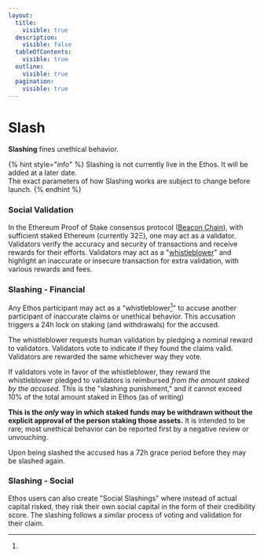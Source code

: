 ```yaml
---
layout:
  title:
    visible: true
  description:
    visible: false
  tableOfContents:
    visible: true
  outline:
    visible: true
  pagination:
    visible: true
---
```


# Slash

**Slashing** fines unethical behavior.

{% hint style="info" %}
Slashing is not currently live in the Ethos. It will be added at a later date. \
The exact parameters of how Slashing works are subject to change before launch.
{% endhint %}

### Social Validation

In the Ethereum Proof of Stake consensus protocol ([Beacon Chain](https://ethereum.org/en/roadmap/beacon-chain/)), with sufficient staked Ethereum (currently 32Ξ), one may act as a validator. Validators verify the accuracy and security of transactions and receive rewards for their efforts. Validators may act as a "[whistleblower](https://www.blocknative.com/blog/an-ethereum-stakers-guide-to-slashing-other-penalties)" and highlight an inaccurate or insecure transaction for extra validation, with various rewards and fees.&#x20;

### Slashing - Financial

Any Ethos participant may act as a "whistleblower[^1]" to accuse another participant of inaccurate claims or unethical behavior. This accusation triggers a 24h lock on staking (and withdrawals) for the accused.&#x20;

The whistleblower requests human validation by pledging a nominal reward to validators. Validators vote to indicate if they found the claims valid. Validators are rewarded the same whichever way they vote.&#x20;

If validators vote in favor of the whistleblower, they reward the whistleblower pledged to validators is reimbursed _from the amount staked by the accused._ This is the "slashing punishment," and it cannot exceed 10% of the total amount staked in Ethos (as of writing)

**This is the&#x20;**_**only**_**&#x20;way in which staked funds may be withdrawn without the explicit approval of the person staking those assets.** It is intended to be rare; most unethical behavior can be reported first by a negative review or unvouching.

Upon being slashed the accused has a 72h grace period before they may be slashed again.

### Slashing - Social

Ethos users can also create "Social Slashings" where instead of actual capital risked, they risk their own social capital in the form of their credibility score. The slashing follows a similar process of voting and validation for their claim.

[^1]: 

